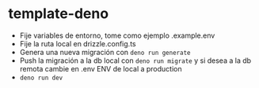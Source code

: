 # template-deno

- Fije variables de entorno, tome como ejemplo .example.env
- Fije la ruta local en drizzle.config.ts
- Genera una nueva migración con `deno run generate`
- Push la migración a la db local con `deno run migrate` y si desea a la db remota cambie en .env ENV de local a production
- `deno run dev`
